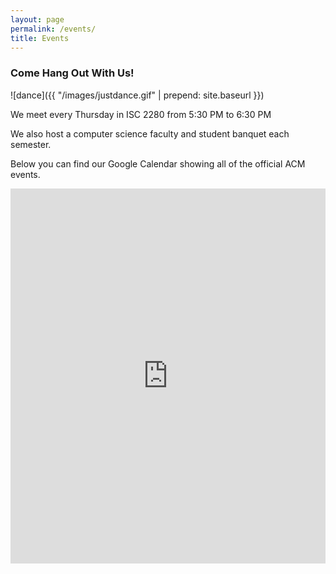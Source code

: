 ```yaml
---
layout: page
permalink: /events/
title: Events
---
```

### Come Hang Out With Us!

![dance]({{ "/images/justdance.gif" | prepend: site.baseurl }})

We meet every Thursday in ISC 2280 from 5:30 PM to 6:30 PM

We also host a computer science faculty and student banquet each semester.

Below you can find our Google Calendar showing all of the official ACM events.

<iframe id="calendar" src="https://www.google.com/calendar/embed?src=email.wm.edu_573qd4gnloffnc1p5fsjs7ri38%40group.calendar.google.com&amp;ctz=America/New_York" style="border: 0" scrolling="yes" width="100%" height="600" frameborder="0"></iframe>
